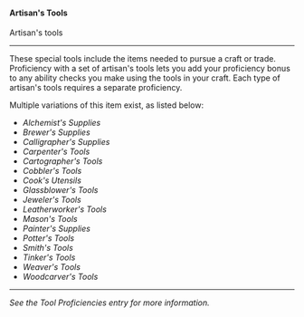 #### Artisan's Tools

Artisan's tools

---

These special tools include the items needed to pursue a craft or trade. Proficiency with a set of artisan's tools lets you add your proficiency bonus to any ability checks you make using the tools in your craft. Each type of artisan's tools requires a separate proficiency.

Multiple variations of this item exist, as listed below:

- *Alchemist's Supplies*
- *Brewer's Supplies*
- *Calligrapher's Supplies*
- *Carpenter's Tools*
- *Cartographer's Tools*
- *Cobbler's Tools*
- *Cook's Utensils*
- *Glassblower's Tools*
- *Jeweler's Tools*
- *Leatherworker's Tools*
- *Mason's Tools*
- *Painter's Supplies*
- *Potter's Tools*
- *Smith's Tools*
- *Tinker's Tools*
- *Weaver's Tools*
- *Woodcarver's Tools*
---
*See the Tool Proficiencies entry for more information.*